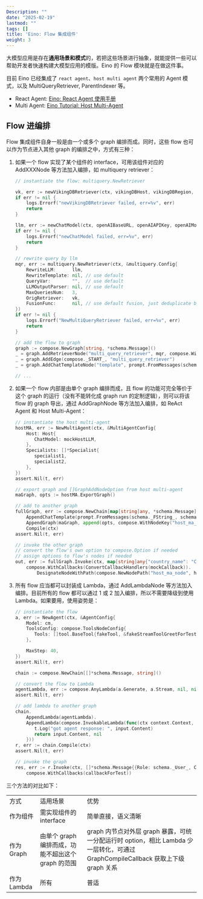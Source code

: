 ```yaml
---
Description: ""
date: "2025-02-19"
lastmod: ""
tags: []
title: 'Eino: Flow 集成组件'
weight: 3
---
```


大模型应用是存在**通用场景和模式**的，若把这些场景进行抽象，就能提供一些可以帮助开发者快速构建大模型应用的模版。Eino 的 Flow 模块就是在做这件事。

目前 Eino 已经集成了 `react agent`、`host multi agent` 两个常用的 Agent 模式，以及 MultiQueryRetriever, ParentIndexer 等。

- React Agent: [Eino: React Agent 使用手册](/zh/docs/eino/core_modules/flow_integration_components/react_agent_manual)
- Multi Agent: [Eino Tutorial: Host Multi-Agent ](/zh/docs/eino/core_modules/flow_integration_components/multi_agent_hosting)

## Flow 进编排

Flow 集成组件自身一般是由一个或多个 graph 编排而成。同时，这些 flow 也可以作为节点进入其他 graph 的编排之中，方式有三种：

1. 如果一个 flow 实现了某个组件的 interface，可用该组件对应的 AddXXXNode 等方法加入编排，如 multiquery retriever：

   ```go
   // instantiate the flow: multiquery.NewRetriever

   vk, err := newVikingDBRetriever(ctx, vikingDBHost, vikingDBRegion, vikingDBAK, vikingDBSK)
   if err != nil {
       logs.Errorf("newVikingDBRetriever failed, err=%v", err)
       return
   }

   llm, err := newChatModel(ctx, openAIBaseURL, openAIAPIKey, openAIModelName)
   if err != nil {
       logs.Errorf("newChatModel failed, err=%v", err)
       return
   }

   // rewrite query by llm
   mqr, err := multiquery.NewRetriever(ctx, &multiquery.Config{
       RewriteLLM:      llm,
       RewriteTemplate: nil, // use default
       QueryVar:        "",  // use default
       LLMOutputParser: nil, // use default
       MaxQueriesNum:   3,
       OrigRetriever:   vk,
       FusionFunc:      nil, // use default fusion, just deduplicate by doc id
   })
   if err != nil {
       logs.Errorf("NewMultiQueryRetriever failed, err=%v", err)
       return
   }

   // add the flow to graph
   graph := compose.NewGraph[string, *schema.Message]()
   _ = graph.AddRetrieverNode("multi_query_retriever", mqr, compose.WithOutputKey("context"))
   _ = graph.AddEdge(compose._START_, "multi_query_retriever")
   _ = graph.AddChatTemplateNode("template", prompt.FromMessages(schema._FString_, schema.UserMessage("{context}")))

   // ...
   ```
2. 如果一个 flow 内部是由单个 graph 编排而成，且 flow 的功能可完全等价于这个 graph 的运行（没有不能转化成 graph run 的定制逻辑），则可以将该 flow 的 graph 导出，通过 AddGraphNode 等方法加入编排，如 ReAct Agent 和 Host Multi-Agent：

   ```go
   // instantiate the host multi-agent
   hostMA, err := NewMultiAgent(ctx, &MultiAgentConfig{
       Host: Host{
          ChatModel: mockHostLLM,
       },
       Specialists: []*Specialist{
          specialist1,
          specialist2,
       },
   })
   assert.Nil(t, err)

   // export graph and []GraphAddNodeOption from host multi-agent
   maGraph, opts := hostMA.ExportGraph()

   // add to another graph 
   fullGraph, err := compose.NewChain[map[string]any, *schema.Message]().
       AppendChatTemplate(prompt.FromMessages(schema._FString_, schema.UserMessage("what's the capital city of {country_name}"))).
       AppendGraph(maGraph, append(opts, compose.WithNodeKey("host_ma_node"))...).
       Compile(ctx)
   assert.Nil(t, err)

   // invoke the other graph
   // convert the flow's own option to compose.Option if needed
   // assign options to flow's nodes if needed
   out, err := fullGraph.Invoke(ctx, map[string]any{"country_name": "China"}, 
       compose.WithCallbacks(ConvertCallbackHandlers(mockCallback)).
           DesignateNodeWithPath(compose.NewNodePath("host_ma_node", hostMA.HostNodeKey())))
   ```
3. 所有 flow 应当都可以封装成 Lambda，通过 AddLambdaNode 等方法加入编排。目前所有的 flow 都可以通过 1 或 2 加入编排，所以不需要降级到使用 Lambda。如果要用，使用姿势是：

   ```go
   // instantiate the flow
   a, err := NewAgent(ctx, &AgentConfig{
       Model: cm,
       ToolsConfig: compose.ToolsNodeConfig{
          Tools: []tool.BaseTool{fakeTool, &fakeStreamToolGreetForTest{}},
       },

       MaxStep: 40,
   })
   assert.Nil(t, err)

   chain := compose.NewChain[[]*schema.Message, string]()

   // convert the flow to Lambda
   agentLambda, err := compose.AnyLambda(a.Generate, a.Stream, nil, nil)
   assert.Nil(t, err)

   // add lambda to another graph
   chain.
       AppendLambda(agentLambda).
       AppendLambda(compose.InvokableLambda(func(ctx context.Context, input *schema.Message) (string, error) {
          t.Log("got agent response: ", input.Content)
          return input.Content, nil
       }))
   r, err := chain.Compile(ctx)
   assert.Nil(t, err)

   // invoke the graph
   res, err := r.Invoke(ctx, []*schema.Message{{Role: schema._User_, Content: "hello"}},
       compose.WithCallbacks(callbackForTest))
   ```

三个方法的对比如下：

<table>
<tr><td>方式</td><td>适用场景</td><td>优势</td></tr>
<tr><td>作为组件</td><td>需实现组件的 interface</td><td>简单直接，语义清晰</td></tr>
<tr><td>作为 Graph</td><td>由单个 graph 编排而成，功能不超出这个 graph 的范围</td><td>graph 内节点对外层 graph 暴露，可统一分配运行时 option，相比 Lambda 少一层转化，可通过 GraphCompileCallback 获取上下级 graph 关系</td></tr>
<tr><td>作为 Lambda</td><td>所有</td><td>普适</td></tr>
</table>
